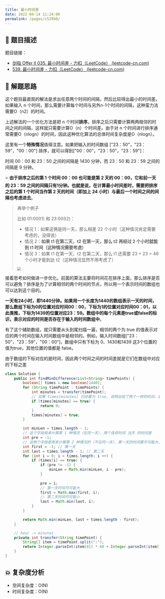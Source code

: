 ```yaml
---
title: 最小时间差
date: 2022-04-14 11:24:06
permalink: /pages/c52998/
---
```

## 📃 题目描述

题目链接：

- [剑指 Offer II 035. 最小时间差 - 力扣（LeetCode） (leetcode-cn.com)](https://leetcode-cn.com/problems/569nqc/)
- [539. 最小时间差 - 力扣（LeetCode） (leetcode-cn.com)](https://leetcode-cn.com/problems/minimum-time-difference/)

## 🔔 解题思路

这个题目最直观的解法是求出任意两个时间的间隔，然后比较得出最小的时间差。如果输入 n 个时间，那么需要计算每个时间与另外n-1个时间的间隔，这种蛮力法需要O（n2）的时间。

上述解法的一个优化方法是把 n 个时间**排序**。排序之后只需要计算两两相邻的时间之间的间隔，这样就只需要计算O（n）个时间差。由于对 n 个时间进行排序通常需要O（nlogn）的时间，因此这种优化算法的总体时间复杂度是O（nlogn）。

这里有一个**特殊情况**值得注意。如果把输入的时间数组 ["23：50"，"23：59"，"00：00"] 排序，就可以得到["00：00"，"23：50"，"23：59"]：

时间 00：00 和 23：50 之间的间隔是 1430 分钟，而 23：50 和 23：59 之间的间隔是 9 分钟。

⭐ **由于排序之后的第 1 个时间 00：00 也可能是第 2 天的 00：00，它和前一天的 23：59 之间的间隔只有1分钟。也就是说，在计算最小时间差时，需要把排序之后的第 1 个时间当作第 2 天的时间（即加上 24 小时）与最后一个时间之间的间隔也考虑进去**。

> 再举个例子
>
> 比如 01:00(t1) 和 23:00(t2)：
>
> - 情况 1：如果这俩是同一天，那么相差 22 个小时（这种情况肯定需要考虑的，没得说）
> - 情况 2：**如果 t1 在第二天，t2 在第一天，那么 t2 再经过 2 个小时就能到 t1 时间（这种情况需要考虑）**
> - 情况 3：如果 t1 在第一天，t2 在第二天，那么 t1 还需要 23 + 23 = 46 个小时才能到达 t2（这种情况显然不用考虑了）
>
> <img src="https://cs-wiki.oss-cn-shanghai.aliyuncs.com/img/20220615114804.png" style="zoom:67%;" />

接着思考如何做进一步优化。前面的算法主要将时间花在排序上面，那么排序是否可以避免？排序是为了计算相邻的两个时间的节点，所以用一个表示时间的数组也可以达到这个目的。

**一天有24小时，即1440分钟。如果用一个长度为1440的数组表示一天的时间，那么数组下标为0的位置对应时间00：00，下标为1的位置对应时间00：01，以此类推，下标为1439的位置对应23：59。数组中的每个元素是true或false的标识，表示对应的时间是否存在于输入的时间数组中**。

有了这个辅助数组，就只需要从头到尾扫描一遍，相邻的两个为 true 的值表示对应的两个时间在输入时间数组中是相邻的。例如，输入时间数组["23：50"，"23：59"，"00：00"]，数组中只有下标为 0、1430和1439 这3个位置的值为true，其他位置的值都是 false。

由于数组的下标对应的是时间，因此两个时间之间的时间差就是它们在数组中对应的下标之差


```java
class Solution {
    public int findMinDifference(List<String> timePoints) {
        boolean[] times = new boolean[1440];
        for (String timePoint : timePoints) {
            int minutes = transfer(timePoint);
            // 如果 times[minutes] 已经置为 true, 说明出现了两个一样的时间，直接返回 0 就行了
            if (times[minutes] == true) {
                return 0;
            }
            times[minutes] = true;
        }

        int minLen = times.length - 1;
        // 这个字段用来计算第 1 种情况（在同一天），两个连续时间 当天 的时间差
        int pre = -1;
        // 这两个字段是用来计算第 2 种情况的（不在同一天），第一天的时间要尽可能大，第二天的时间要尽可能小
        int first = -1; // 第一天
        int last = times.length - 1; // 第二天
        for (int i = 0; i < times.length; i ++) {
            if (times[i] == true) {
                if (pre != -1) {
                    minLen = Math.min(minLen, i - pre);
                }
                
                pre = i;
                // 第一天时间尽可能大
                first = Math.max(first, i);
                // 第二天时间尽可能小
                last = Math.min(last, i);
            }
        }

        return Math.min(minLen, last + times.length - first);
    }

    // hour -> minutes
    private int transfer(String timePoint) {
        String[] item = timePoint.split(":");
        return Integer.parseInt(item[0]) * 60 + Integer.parseInt(item[1]);
    }
}
```

## 💥 复杂度分析

- 空间复杂度：O(N)
- 时间复杂度：O(N)

